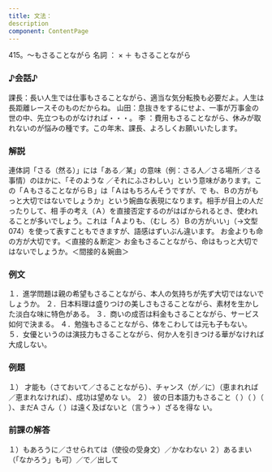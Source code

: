 ```yaml
---
title: 文法：
description
component: ContentPage
---
```



415。～もさることながら
名詞 ： × ＋ もさることながら
### ♪会話♪
課長：長い人生では仕事もさることながら、適当な気分転換も必要だよ。人生は長距離レースそのものだからね。 山田：息抜きをするにせよ、一事が万事金の世の中、先立つものがなければ・・・。
李 ：費用もさることながら、休みが取れないのが悩みの種です。この年末、課長、よろしくお願いいたします。
### 解説
連体詞「さる（然る）」には「ある／某」の意味（例：さる人／さる場所／さる事情）のほかに、「そのような
／それにふさわしい」という意味があります。この「ＡもさることながらＢ」は「Ａはもちろんそうですが、で も、Ｂの方がもっと大切ではないでしょうか」という婉曲な表現になります。相手が目上の人だったりして、相 手の考え（Ａ）を直接否定するのがはばかられるとき、使われることが多いでしょう。これは「Ａよりも、（むし ろ）Ｂの方がいい」（→文型074）を使って表すこともできますが、語感はずいぶん違います。
お金よりも命の方が大切です。＜直接的＆断定＞ お金もさることながら、命はもっと大切ではないでしょうか。＜間接的＆婉曲＞
### 例文
１．進学問題は親の希望もさることながら、本人の気持ちが先ず大切ではないでしょうか。
２．日本料理は盛りつけの美しさもさることながら、素材を生かした淡白な味に特色がある。
３．商いの成否は料金もさることながら、サービス如何で決まる。
４．勉強もさることながら、体をこわしては元も子もない。
５．女優というのは演技力もさることながら、何か人を引きつける華がなければ大成しない。
### 例題
１） 才能も（さておいて／さることながら）、チャンス（が／に）（恵まれれば／恵まれなければ）、成功は望めな い。
２） 彼の日本語力もさること（ ）（ ）（ ）、まだA さん（ ）は遠く及ばないと（言う→ ）ざるを得な い。
### 前課の解答
１）もあろうに／させられては（使役の受身文）／かなわない
２）あるまい（「なかろう」も可）／で／出して
